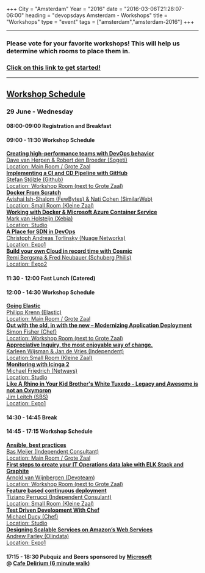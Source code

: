 +++
City = "Amsterdam"
Year = "2016"
date = "2016-03-06T21:28:07-06:00"
heading = "devopsdays Amsterdam - Workshops"
title = "Workshops"
type = "event"
tags = ["amsterdam","amsterdam-2016"]
+++
<!-- file located in static/events/2016-amsterdam/custom-workshops.css -->
<link href="/events/2016-amsterdam/custom-workshops.css" rel="stylesheet">

<hr>
<div class="span-15 last centerstyle"><h3>Please vote for your favorite workshops! This will help us determine which rooms to place them in.</h3></div>
<div class="span-15 last centerstyle"><h3><strong><a href="https://www.surveymonkey.com/r/75RHW9D">Click on this link to get started!</a></strong></h3></div>
<hr />

<div class="span-15 append-bottom">

<div class="span-15 last centerstyle">
  <h2><a href="https://www.surveymonkey.com/r/75RHW9D">Workshop Schedule</a></h2>
</div>

<div class="span-15 last centerstyle">
<h3>29 June - Wednesday</h3>
</div>

<div class="span-15 box-green centerstyle"><h4>08:00-09:00 Registration and Breakfast</h4></div>
<div>
    <div class="box-orange span-15 centerstyle"><h4><b>09:00 - 11:30</b> Workshop Schedule </h4></div>
    <div class="box-blue span-15"><a href="/events/2016-amsterdam/workshops/dave-van-herpen"><strong>Creating high-performance teams with DevOps behavior</strong><br />Dave van Herpen & Robert den Broeder (Sogeti) <br />Location: Main Room / Grote Zaal</a></div>
    <div class="box-gray span-15"><a href="/events/2016-amsterdam/workshops/stefan-stolzle"><strong>Implementing a CI and CD Pipeline with GitHub</strong><br />Stefan Stölzle (Github) <br />Location: Workshop Room (next to Grote Zaal)</a></div>
    <div class="box-blue span-15"><a href="/events/2016-amsterdam/workshops/nati-cohen"><strong>Docker From Scratch</strong><br />Avishai Ish-Shalom (FewBytes) & Nati Cohen (SimilarWeb) <br />Location: Small Room (Kleine Zaal)</a></div>
    <div class="box-gray span-15"><a href="/events/2016-amsterdam/workshops/mark-van-holsteijn"><strong>Working with Docker & Microsoft Azure Container Service</strong><br />Mark van Holsteijn (Xebia) <br />Location: Studio</a></div>
    <div class="box-blue span-15"><a href="/events/2016-amsterdam/workshops/christoph-andreas-torlinsky"><strong>A Place for SDN in DevOps</strong><br />Christoph Andreas Torlinsky (Nuage Networks) <br />Location: Expo1</a></div>
    <div class="box-gray span-15"><a href="/events/2016-amsterdam/workshops/remi-bergsma"><strong>Build your own Cloud in record time with Cosmic</strong><br />Remi Bergsma & Fred Neubauer (Schuberg Philis) <br />Location: Expo2</a></div>

</div>

<div class="span-15 box-green centerstyle"><h4>11:30 - 12:00 Fast Lunch (Catered)</h4></div>

<div>
    <div class="box-orange span-15 centerstyle"><h4><b>12:00 - 14:30</b> Workshop Schedule</h4></div>
    <div class="box-gray span-15"><a href="/events/2016-amsterdam/workshops/philipp-krenn"><strong>Going Elastic</strong><br />Philipp Krenn (Elastic)<br /> Location: Main Room / Grote Zaal</a></div>
    <div class="box-blue span-15"><a href="/events/2016-amsterdam/workshops/simon-fisher"><strong>Out with the old, in with the new – Modernizing Application Deployment</strong><br />Simon Fisher (Chef) <br />Location: Workshop Room (next to Grote Zaal)</a></div>
    <div class="box-gray span-15"><a href="/events/2016-amsterdam/workshops/karleen-wijsman"><strong>Appreciative Inquiry, the most enjoyable way of change.</strong><br />Karleen Wijsman & Jan de Vries (Independent) <br />Location:Small Room (Kleine Zaal)</a></div>
    <div class="box-blue span-15"><a href="/events/2016-amsterdam/workshops/michael-friedrich"><strong>Monitoring with Icinga 2</strong><br />Michael Friedrich (Netways) <br />Location: Studio</a></div>
    <div class="box-gray span-15"><a href="/events/2016-amsterdam/workshops/jim-leitch"><strong>Like A Rhino in Your Kid Brother's White Tuxedo - Legacy and Awesome is not an Oxymoron</strong><br />Jim Leitch (SBS)<br />Location: Expo1</a></div>
</div>

<div class="span-15 box-green centerstyle"><h4>14:30 - 14:45 Break</h4></div>

<div>
    <div class="box-orange span-15 centerstyle"><h4><b>14:45 - 17:15</b> Workshop Schedule</h4></div>
    <div class="box-blue span-15"><a href="/events/2016-amsterdam/workshops/bas-meijer"><strong>Ansible, best practices</strong><br />Bas Meijer (Independent Consultant) <br />Location: Main Room / Grote Zaal</a></div>
    <div class="box-gray span-15"><a href="/events/2016-amsterdam/workshops/arnold-van-wijnbergen"><strong>First steps to create your IT Operations data lake with ELK Stack and Graphite</strong><br />Arnold van Wijnbergen (Devoteam) <br />Location: Workshop Room (next to Grote Zaal)</a></div>
    <div class="box-blue span-15"><a href="/events/2016-amsterdam/workshops/tiziano-perrucci"><strong>Feature based continuous deployment</strong><br />Tiziano Perrucci (Independent Consulant) <br />Location: Small Room (Kleine Zaal)</a></div>
    <div class="box-gray span-15"><a href="/events/2016-amsterdam/workshops/michael-ducy"><strong>Test Driven Development With Chef</strong><br />Michael Ducy (Chef) <br />Location: Studio</a></div>
    <div class="box-blue span-15"><a href="/events/2016-amsterdam/workshops/andrew-farley"><strong>Designing Scalable Services on Amazon’s Web Services</strong><br />Andrew Farley (Olindata) <br />Location: Expo1</a></div>
</div>

<div class="span-15 box-green centerstyle"><h4>17:15 - 18:30 Pubquiz and Beers sponsored by <a href="https://www.microsoft.nl">Microsoft</a><br/>@ <a href="https://goo.gl/maps/eDjgFTvp2ev">Cafe Delirium (6 minute walk)</a></h4></div>

</div>
